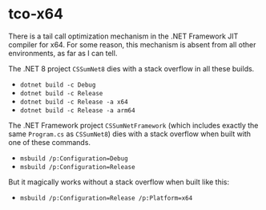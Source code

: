 # tco-x64

There is a tail call optimization mechanism in the .NET Framework JIT compiler for x64. For some reason, this mechanism is absent from all other environments, as far as I can tell. 

The .NET 8 project `CSSumNet8` dies with a stack overflow in all these builds.

* `dotnet build -c Debug`
* `dotnet build -c Release`
* `dotnet build -c Release -a x64`
* `dotnet build -c Release -a arm64`

The .NET Framework project `CSSumNetFramework` (which includes exactly the same `Program.cs` as `CSSumNet8`) dies with a stack overflow when built with one of these commands.

* `msbuild /p:Configuration=Debug`
* `msbuild /p:Configuration=Release`

But it magically works without a stack overflow when built like this:

* `msbuild /p:Configuration=Release /p:Platform=x64`

